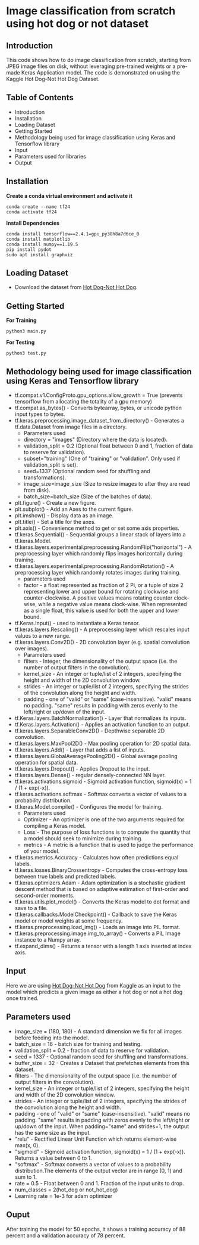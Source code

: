 # Image classification from scratch using hot dog or not dataset
## Introduction
This code shows how to do image classification from scratch, starting from JPEG image files on disk, without leveraging pre-trained weights or a pre-made Keras Application model. The code is demonstrated on using the Kaggle Hot Dog-Not Hot Dog Dataset.
## Table of Contents
- Introduction
- Installation
- Loading Dataset
- Getting Started
- Methodology being used for image classification using Keras and Tensorflow library
- Input
- Parameters used for libraries
- Output
## Installation
**Create a conda virtual environment and activate it**
```
conda create --name tf24
conda activate tf24
```
**Install Dependencies**
```
conda install tensorflow==2.4.1=gpu_py38h8a7d6ce_0
conda install matplotlib
conda install numpy==1.19.5
pip install pydot
sudo apt install graphviz
```
## Loading Dataset
- Download the dataset from [Hot Dog-Not Hot Dog](https://drive.google.com/drive/folders/1wmsqkvEawtW18MHOhobG9QL5flbkjuKB?usp=sharing).
## Getting Started
**For Training**
```
python3 main.py
```
**For Testing**
```
python3 test.py
```
## Methodology being used for image classification using Keras and Tensorflow library
- tf.compat.v1.ConfigProto.gpu_options.allow_growth = True (prevents tensorflow from allocating the totality of a gpu memory)
- tf.compat.as_bytes() - Converts bytearray, bytes, or unicode python input types to bytes.
- tf.keras.preprocessing.image_dataset_from_directory() - Generates a tf.data.Dataset from image files in a directory.
  - Parameters used
  - directory = "images" (Directory where the data is located).
  - validation_split = 0.2 (Optional float between 0 and 1, fraction of data to reserve for validation).
  - subset="training" (One of "training" or "validation". Only used if validation_split is set).
  - seed=1337 (Optional random seed for shuffling and transformations).
  - image_size=image_size (Size to resize images to after they are read from disk).
  - batch_size=batch_size (Size of the batches of data).
- plt.figure() - Create a new figure.
- plt.subplot() - Add an Axes to the current figure.
- plt.imshow() - Display data as an image.
- plt.title() - Set a title for the axes.
- plt.axis() - Convenience method to get or set some axis properties.
- tf.keras.Sequential() - Sequential groups a linear stack of layers into a tf.keras.Model.
- tf.keras.layers.experimental.preprocessing.RandomFlip("horizontal") - A preprocessing layer which randomly flips images horizontally during training.
- tf.keras.layers.experimental.preprocessing.RandomRotation() - A preprocessing layer which randomly rotates images during training.
  - parameters used
  - factor - a float represented as fraction of 2 Pi, or a tuple of size 2 representing lower and upper bound for rotating clockwise and counter-clockwise. A                  positive values means rotating counter clock-wise, while a negative value means clock-wise. When represented as a single float, this value is used                for both the upper and lower bound.
- tf.Keras.Input() - used to instantiate a Keras tensor.
- tf.keras.layers.Rescaling() - A preprocessing layer which rescales input values to a new range.
- tf.keras.layers.Conv2D() - 2D convolution layer (e.g. spatial convolution over images).
  - Parameters used
  - filters - Integer, the dimensionality of the output space (i.e. the number of output filters in the convolution).
  - kernel_size - An integer or tuple/list of 2 integers, specifying the height and width of the 2D convolution window. 
  - strides - An integer or tuple/list of 2 integers, specifying the strides of the convolution along the height and width.
  - padding - one of "valid" or "same" (case-insensitive). "valid" means no padding. "same" results in padding with zeros evenly to the left/right or up/down of the input. 
- tf.Keras.layers.BatchNormalization() - Layer that normalizes its inputs.
- tf.Keras.layers.Activation() - Applies an activation function to an output.
- tf.keras.layers.SeparableConv2D() - Depthwise separable 2D convolution.
- tf.keras.layers.MaxPool2D() - Max pooling operation for 2D spatial data.
- tf.keras.layers.Add() - Layer that adds a list of inputs.
- tf.keras.layers.GlobalAveragePooling2D() - Global average pooling operation for spatial data.
- tf.keras.layers.Dropout() - Applies Dropout to the input.
- tf.keras.layers.Dense() - regular densely-connected NN layer.
- tf.keras.activations.sigmoid - Sigmoid activation function, sigmoid(x) = 1 / (1 + exp(-x)).
- tf.keras.activations.softmax - Softmax converts a vector of values to a probability distribution.
- tf.keras.Model.compile() - Configures the model for training.
  - Parameters used
  - Optimizer - An optimizer is one of the two arguments required for compiling a Keras model.
  - Loss - The purpose of loss functions is to compute the quantity that a model should seek to minimize during training.
  - metrics - A metric is a function that is used to judge the performance of your model.
- tf.keras.metrics.Accuracy - Calculates how often predictions equal labels.
- tf.keras.losses.BinaryCrossentropy - Computes the cross-entropy loss between true labels and predicted labels.
- tf.keras.optimizers.Adam - Adam optimization is a stochastic gradient descent method that is based on adaptive estimation of first-order and second-order                                    moments.
- tf.keras.utils.plot_model() - Converts the Keras model to dot format and save to a file.
- tf.keras.callbacks.ModelCheckpoint() - Callback to save the Keras model or model weights at some frequency.
- tf.keras.preprocessing.load_img() - Loads an image into PIL format.
- tf.keras.preprocessing.image.img_to_array() - Converts a PIL Image instance to a Numpy array.
- tf.expand_dims() - Returns a tensor with a length 1 axis inserted at index axis.
## Input
Here we are using [Hot Dog-Not Hot Dog](https://drive.google.com/drive/folders/1wmsqkvEawtW18MHOhobG9QL5flbkjuKB?usp=sharing) from Kaggle as an input to the model which predicts a given image as either a hot dog or not a hot dog once trained.
## Parameters used
- image_size = (180, 180) - A standard dimension we fix for all images before feeding into the model.
- batch_size = 16 - batch size for training and testing.
- validation_split = 0.2 - fraction of data to reserve for validation.
- seed = 1337 - Optional random seed for shuffling and transformations.
- buffer_size = 32 - Creates a Dataset that prefetches elements from this dataset.
- filters - The dimensionality of the output space (i.e. the number of output filters in the convolution).
- kernel_size - An integer or tuple/list of 2 integers, specifying the height and width of the 2D convolution window.
- strides - An integer or tuple/list of 2 integers, specifying the strides of the convolution along the height and width. 
- padding - one of "valid" or "same" (case-insensitive). "valid" means no padding. "same" results in padding with zeros evenly to the left/right or up/down of the input. When padding="same" and strides=1, the output has the same size as the input. 
- "relu" - Rectified Linear Unit Function which returns element-wise max(x, 0).
- "sigmoid" - Sigmoid activation function, sigmoid(x) = 1 / (1 + exp(-x)). Returns a value between 0 to 1.
- "softmax" - Softmax converts a vector of values to a probability distribution.The elements of the output vector are in range (0, 1) and sum to 1.
- rate = 0.5 - Float between 0 and 1. Fraction of the input units to drop. 
- num_classes = 2(hot_dog or not_hot_dog)
- Learning rate = 1e-3 for adam optimizer
## Ouput
After training the model for 50 epochs, it shows a training accuracy of 88 percent and a validation accuracy of 78 percent.
